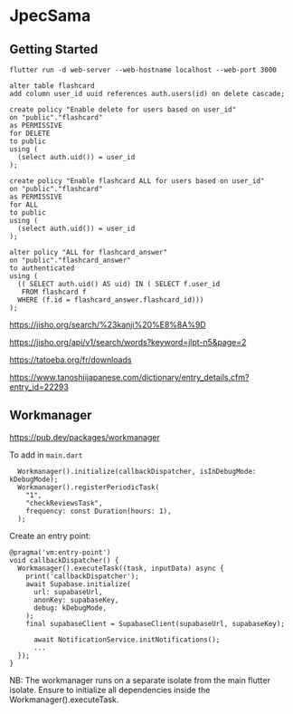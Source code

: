 # JpecSama

## Getting Started

```
flutter run -d web-server --web-hostname localhost --web-port 3000
```


```
alter table flashcard
add column user_id uuid references auth.users(id) on delete cascade;
```

```
create policy "Enable delete for users based on user_id"
on "public"."flashcard"
as PERMISSIVE
for DELETE
to public
using (
  (select auth.uid()) = user_id
);
```

```
create policy "Enable flashcard ALL for users based on user_id"
on "public"."flashcard"
as PERMISSIVE
for ALL
to public
using (
  (select auth.uid()) = user_id
);
```

```
alter policy "ALL for flashcard_answer"
on "public"."flashcard_answer"
to authenticated
using (
  (( SELECT auth.uid() AS uid) IN ( SELECT f.user_id
   FROM flashcard f
  WHERE (f.id = flashcard_answer.flashcard_id)))
);
```


https://jisho.org/search/%23kanji%20%E8%8A%9D

https://jisho.org/api/v1/search/words?keyword=jlpt-n5&page=2

https://tatoeba.org/fr/downloads


https://www.tanoshiijapanese.com/dictionary/entry_details.cfm?entry_id=22293





## Workmanager

https://pub.dev/packages/workmanager

To add in `main.dart`
```
  Workmanager().initialize(callbackDispatcher, isInDebugMode: kDebugMode);
  Workmanager().registerPeriodicTask(
    "1",
    "checkReviewsTask",
    frequency: const Duration(hours: 1),
  );
```

Create an entry point:
```
@pragma('vm:entry-point')
void callbackDispatcher() {
  Workmanager().executeTask((task, inputData) async {
    print('callbackDispatcher');
    await Supabase.initialize(
      url: supabaseUrl,
      anonKey: supabaseKey,
      debug: kDebugMode,
    );
    final supabaseClient = SupabaseClient(supabaseUrl, supabaseKey);

      await NotificationService.initNotifications();
      ...
  });
}

```
NB: The workmanager runs on a separate isolate from the main flutter isolate. Ensure to initialize all dependencies inside the Workmanager().executeTask.


